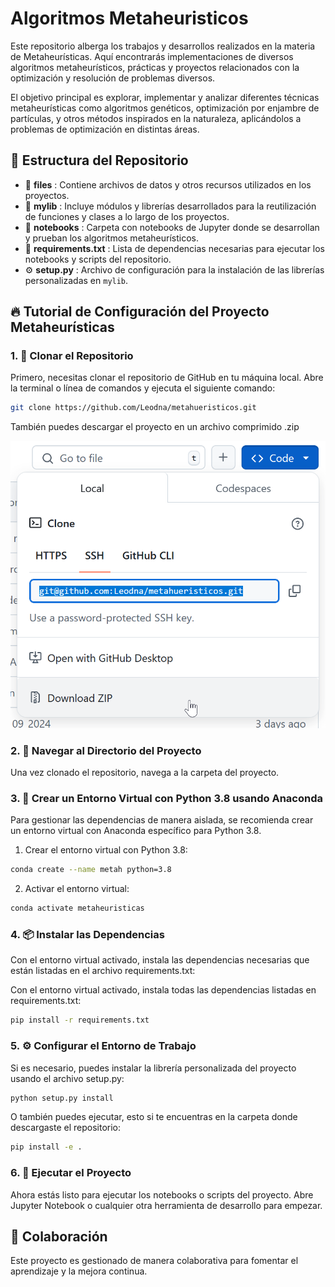 # Algoritmos Metaheuristicos

Este repositorio alberga los trabajos y desarrollos realizados en la materia de Metaheurísticas. Aquí encontrarás implementaciones de diversos algoritmos metaheurísticos, prácticas y proyectos relacionados con la optimización y resolución de problemas diversos.

El objetivo principal es explorar, implementar y analizar diferentes técnicas metaheurísticas como algoritmos genéticos, optimización por enjambre de partículas, y otros métodos inspirados en la naturaleza, aplicándolos a problemas de optimización en distintas áreas.

## 📁 Estructura del Repositorio

* 📂  **files** : Contiene archivos de datos y otros recursos utilizados en los proyectos.
* 📂  **mylib** : Incluye módulos y librerías desarrollados para la reutilización de funciones y clases a lo largo de los proyectos.
* 📂  **notebooks** : Carpeta con notebooks de Jupyter donde se desarrollan y prueban los algoritmos metaheurísticos.
* 📄  **requirements.txt** : Lista de dependencias necesarias para ejecutar los notebooks y scripts del repositorio.
* ⚙️  **setup.py** : Archivo de configuración para la instalación de las librerías personalizadas en `mylib`.

## 🔥 Tutorial de Configuración del Proyecto Metaheurísticas

### 1. 🚀 Clonar el Repositorio

Primero, necesitas clonar el repositorio de GitHub en tu máquina local. Abre la terminal o línea de comandos y ejecuta el siguiente comando:

```bash
git clone https://github.com/Leodna/metahueristicos.git
```

También puedes descargar el proyecto en un archivo comprimido .zip

![Descargar zip del proyecto](https://github.com/Leodna/metahueristicos/blob/main/files/readme/descarga_proy.png)

### 2. 📂 Navegar al Directorio del Proyecto

Una vez clonado el repositorio, navega a la carpeta del proyecto.

### 3. 🐍 Crear un Entorno Virtual con Python 3.8 usando Anaconda

Para gestionar las dependencias de manera aislada, se recomienda crear un entorno virtual con Anaconda específico para Python 3.8.
1. Crear el entorno virtual con Python 3.8:

```bash
conda create --name metah python=3.8
```
2. Activar el entorno virtual:
```bash
conda activate metaheuristicas
```

### 4. 📦 Instalar las Dependencias

Con el entorno virtual activado, instala las dependencias necesarias que están listadas en el archivo requirements.txt:

Con el entorno virtual activado, instala todas las dependencias listadas en requirements.txt:
```bash
pip install -r requirements.txt
```

### 5. ⚙️ Configurar el Entorno de Trabajo

Si es necesario, puedes instalar la librería personalizada del proyecto usando el archivo setup.py:

```bash
python setup.py install
```

O también puedes ejecutar, esto si te encuentras en la carpeta donde descargaste el repositorio:
```bash
pip install -e .
```

### 6. 🧪 Ejecutar el Proyecto

Ahora estás listo para ejecutar los notebooks o scripts del proyecto. Abre Jupyter Notebook o cualquier otra herramienta de desarrollo para empezar.

## 🤝 Colaboración

Este proyecto es gestionado de manera colaborativa para fomentar el aprendizaje y la mejora continua.
